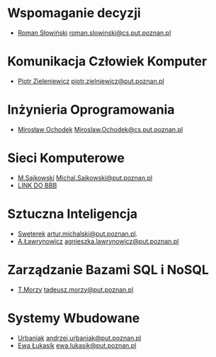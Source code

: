 # Wspomaganie decyzji
- [Roman Słowiński]() roman.slowinski@cs.put.poznan.pl

# Komunikacja Człowiek Komputer
- [Piotr Zieleniewicz]() piotr.zielniewicz@put.poznan.pl 

# Inżynieria Oprogramowania
- [Mirosław Ochodek]() Miroslaw.Ochodek@cs.put.poznan.pl

# Sieci Komputerowe
- [M.Sajkowski](https://www.cs.put.poznan.pl/msajkowski/for-students/)  Michal.Sajkowski@put.poznan.pl
- [LINK DO BBB](https://moodle.put.poznan.pl/course/view.php?id=4944)

# Sztuczna Inteligencja
- [Sweterek](http://www.cs.put.poznan.pl/amichalski/si.dzienne/index.html) artur.michalski@put.poznan.pl.
- [A.Ławrynowicz](http://www.cs.put.poznan.pl/si/) agnieszka.lawrynowicz@put.poznan.pl 

# Zarządzanie Bazami SQL i NoSQL
- [T.Morzy]() tadeusz.morzy@put.poznan.pl

# Systemy Wbudowane
- [Urbaniak]() andrzej.urbaniak@put.poznan.pl 
- [Ewa Łukasik]() ewa.lukasik@put.poznan.pl 
